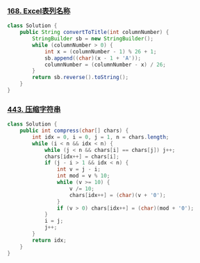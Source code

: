 ### [168. Excel表列名称](https://leetcode-cn.com/problems/excel-sheet-column-title/)

```java
class Solution {
    public String convertToTitle(int columnNumber) {
        StringBuilder sb = new StringBuilder();
        while (columnNumber > 0) {
            int x = (columnNumber - 1) % 26 + 1;
            sb.append((char)(x - 1 + 'A'));
            columnNumber = (columnNumber - x) / 26;
        }
        return sb.reverse().toString();
    }
}
```

### [443. 压缩字符串](https://leetcode-cn.com/problems/string-compression/)

```java
class Solution {
    public int compress(char[] chars) {
        int idx = 0, i = 0, j = 1, n = chars.length;
        while (i < n && idx < n) {
            while (j < n && chars[i] == chars[j]) j++;
            chars[idx++] = chars[i];
            if (j - i > 1 && idx < n) {
                int v = j - i;
                int mod = v % 10;
                while (v >= 10) {
                    v /= 10;
                    chars[idx++] = (char)(v + '0');
                }
                if (v > 0) chars[idx++] = (char)(mod + '0');
            }
            i = j;
            j++;
        }
        return idx;
    }
}
```

